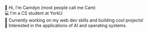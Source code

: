 👋 Hi, I'm Camdyn (most people call me Cam)\
💻 I'm a CS student at YorkU\
🚀 Currently working on my web dev skills and building cool projects!\
👀 Interested in the applications of AI and operating systems.

<!---
CHamilton02/CHamilton02 is a ✨ special ✨ repository because its `README.md` (this file) appears on your GitHub profile.
You can click the Preview link to take a look at your changes.
--->
